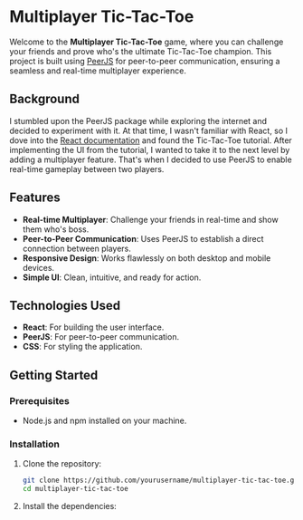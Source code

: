 # Multiplayer Tic-Tac-Toe

Welcome to the **Multiplayer Tic-Tac-Toe** game, where you can challenge your friends and prove who's the ultimate Tic-Tac-Toe champion. This project is built using [PeerJS](https://peerjs.com/) for peer-to-peer communication, ensuring a seamless and real-time multiplayer experience.

## Background

I stumbled upon the PeerJS package while exploring the internet and decided to experiment with it. At that time, I wasn't familiar with React, so I dove into the [React documentation](https://reactjs.org/docs/getting-started.html) and found the Tic-Tac-Toe tutorial. After implementing the UI from the tutorial, I wanted to take it to the next level by adding a multiplayer feature. That's when I decided to use PeerJS to enable real-time gameplay between two players.

## Features

- **Real-time Multiplayer**: Challenge your friends in real-time and show them who's boss.
- **Peer-to-Peer Communication**: Uses PeerJS to establish a direct connection between players.
- **Responsive Design**: Works flawlessly on both desktop and mobile devices.
- **Simple UI**: Clean, intuitive, and ready for action.

## Technologies Used

- **React**: For building the user interface.
- **PeerJS**: For peer-to-peer communication.
- **CSS**: For styling the application.

## Getting Started

### Prerequisites

- Node.js and npm installed on your machine.

### Installation

1. Clone the repository:
   ```sh
   git clone https://github.com/yourusername/multiplayer-tic-tac-toe.git
   cd multiplayer-tic-tac-toe
   ```

2. Install the dependencies:
    ```
    ```